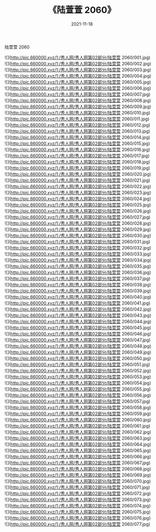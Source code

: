 ﻿---
layout: post
title:  《陆萱萱 2060》
date:   2021-11-18
img: http://pic.660000.xyz/1:/秀人网/秀人网第02部分/陆萱萱 2060/000.jpg
categories: [美女, 清纯, 唯美]
---

陆萱萱 2060

  ![](http://pic.660000.xyz/1:/秀人网/秀人网第02部分/陆萱萱 2060/001.jpg) <br> ![](http://pic.660000.xyz/1:/秀人网/秀人网第02部分/陆萱萱 2060/002.jpg) <br> ![](http://pic.660000.xyz/1:/秀人网/秀人网第02部分/陆萱萱 2060/003.jpg) <br> ![](http://pic.660000.xyz/1:/秀人网/秀人网第02部分/陆萱萱 2060/004.jpg) <br> ![](http://pic.660000.xyz/1:/秀人网/秀人网第02部分/陆萱萱 2060/005.jpg) <br> ![](http://pic.660000.xyz/1:/秀人网/秀人网第02部分/陆萱萱 2060/006.jpg) <br> ![](http://pic.660000.xyz/1:/秀人网/秀人网第02部分/陆萱萱 2060/007.jpg) <br> ![](http://pic.660000.xyz/1:/秀人网/秀人网第02部分/陆萱萱 2060/008.jpg) <br> ![](http://pic.660000.xyz/1:/秀人网/秀人网第02部分/陆萱萱 2060/009.jpg) <br> ![](http://pic.660000.xyz/1:/秀人网/秀人网第02部分/陆萱萱 2060/010.jpg) <br> ![](http://pic.660000.xyz/1:/秀人网/秀人网第02部分/陆萱萱 2060/011.jpg) <br> ![](http://pic.660000.xyz/1:/秀人网/秀人网第02部分/陆萱萱 2060/012.jpg) <br> ![](http://pic.660000.xyz/1:/秀人网/秀人网第02部分/陆萱萱 2060/013.jpg) <br> ![](http://pic.660000.xyz/1:/秀人网/秀人网第02部分/陆萱萱 2060/014.jpg) <br> ![](http://pic.660000.xyz/1:/秀人网/秀人网第02部分/陆萱萱 2060/015.jpg) <br> ![](http://pic.660000.xyz/1:/秀人网/秀人网第02部分/陆萱萱 2060/016.jpg) <br> ![](http://pic.660000.xyz/1:/秀人网/秀人网第02部分/陆萱萱 2060/017.jpg) <br> ![](http://pic.660000.xyz/1:/秀人网/秀人网第02部分/陆萱萱 2060/018.jpg) <br> ![](http://pic.660000.xyz/1:/秀人网/秀人网第02部分/陆萱萱 2060/019.jpg) <br> ![](http://pic.660000.xyz/1:/秀人网/秀人网第02部分/陆萱萱 2060/020.jpg) <br> ![](http://pic.660000.xyz/1:/秀人网/秀人网第02部分/陆萱萱 2060/021.jpg) <br> ![](http://pic.660000.xyz/1:/秀人网/秀人网第02部分/陆萱萱 2060/022.jpg) <br> ![](http://pic.660000.xyz/1:/秀人网/秀人网第02部分/陆萱萱 2060/023.jpg) <br> ![](http://pic.660000.xyz/1:/秀人网/秀人网第02部分/陆萱萱 2060/024.jpg) <br> ![](http://pic.660000.xyz/1:/秀人网/秀人网第02部分/陆萱萱 2060/025.jpg) <br> ![](http://pic.660000.xyz/1:/秀人网/秀人网第02部分/陆萱萱 2060/026.jpg) <br> ![](http://pic.660000.xyz/1:/秀人网/秀人网第02部分/陆萱萱 2060/027.jpg) <br> ![](http://pic.660000.xyz/1:/秀人网/秀人网第02部分/陆萱萱 2060/028.jpg) <br> ![](http://pic.660000.xyz/1:/秀人网/秀人网第02部分/陆萱萱 2060/029.jpg) <br> ![](http://pic.660000.xyz/1:/秀人网/秀人网第02部分/陆萱萱 2060/030.jpg) <br> ![](http://pic.660000.xyz/1:/秀人网/秀人网第02部分/陆萱萱 2060/031.jpg) <br> ![](http://pic.660000.xyz/1:/秀人网/秀人网第02部分/陆萱萱 2060/032.jpg) <br> ![](http://pic.660000.xyz/1:/秀人网/秀人网第02部分/陆萱萱 2060/033.jpg) <br> ![](http://pic.660000.xyz/1:/秀人网/秀人网第02部分/陆萱萱 2060/034.jpg) <br> ![](http://pic.660000.xyz/1:/秀人网/秀人网第02部分/陆萱萱 2060/035.jpg) <br> ![](http://pic.660000.xyz/1:/秀人网/秀人网第02部分/陆萱萱 2060/036.jpg) <br> ![](http://pic.660000.xyz/1:/秀人网/秀人网第02部分/陆萱萱 2060/037.jpg) <br> ![](http://pic.660000.xyz/1:/秀人网/秀人网第02部分/陆萱萱 2060/038.jpg) <br> ![](http://pic.660000.xyz/1:/秀人网/秀人网第02部分/陆萱萱 2060/039.jpg) <br> ![](http://pic.660000.xyz/1:/秀人网/秀人网第02部分/陆萱萱 2060/040.jpg) <br> ![](http://pic.660000.xyz/1:/秀人网/秀人网第02部分/陆萱萱 2060/041.jpg) <br> ![](http://pic.660000.xyz/1:/秀人网/秀人网第02部分/陆萱萱 2060/042.jpg) <br> ![](http://pic.660000.xyz/1:/秀人网/秀人网第02部分/陆萱萱 2060/043.jpg) <br> ![](http://pic.660000.xyz/1:/秀人网/秀人网第02部分/陆萱萱 2060/044.jpg) <br> ![](http://pic.660000.xyz/1:/秀人网/秀人网第02部分/陆萱萱 2060/045.jpg) <br> ![](http://pic.660000.xyz/1:/秀人网/秀人网第02部分/陆萱萱 2060/046.jpg) <br> ![](http://pic.660000.xyz/1:/秀人网/秀人网第02部分/陆萱萱 2060/047.jpg) <br> ![](http://pic.660000.xyz/1:/秀人网/秀人网第02部分/陆萱萱 2060/048.jpg) <br> ![](http://pic.660000.xyz/1:/秀人网/秀人网第02部分/陆萱萱 2060/049.jpg) <br> ![](http://pic.660000.xyz/1:/秀人网/秀人网第02部分/陆萱萱 2060/050.jpg) <br> ![](http://pic.660000.xyz/1:/秀人网/秀人网第02部分/陆萱萱 2060/051.jpg) <br> ![](http://pic.660000.xyz/1:/秀人网/秀人网第02部分/陆萱萱 2060/052.jpg) <br> ![](http://pic.660000.xyz/1:/秀人网/秀人网第02部分/陆萱萱 2060/053.jpg) <br> ![](http://pic.660000.xyz/1:/秀人网/秀人网第02部分/陆萱萱 2060/054.jpg) <br> ![](http://pic.660000.xyz/1:/秀人网/秀人网第02部分/陆萱萱 2060/055.jpg) <br> ![](http://pic.660000.xyz/1:/秀人网/秀人网第02部分/陆萱萱 2060/056.jpg) <br> ![](http://pic.660000.xyz/1:/秀人网/秀人网第02部分/陆萱萱 2060/057.jpg) <br> ![](http://pic.660000.xyz/1:/秀人网/秀人网第02部分/陆萱萱 2060/058.jpg) <br> ![](http://pic.660000.xyz/1:/秀人网/秀人网第02部分/陆萱萱 2060/059.jpg) <br> ![](http://pic.660000.xyz/1:/秀人网/秀人网第02部分/陆萱萱 2060/060.jpg) <br> ![](http://pic.660000.xyz/1:/秀人网/秀人网第02部分/陆萱萱 2060/061.jpg) <br> ![](http://pic.660000.xyz/1:/秀人网/秀人网第02部分/陆萱萱 2060/062.jpg) <br> ![](http://pic.660000.xyz/1:/秀人网/秀人网第02部分/陆萱萱 2060/063.jpg) <br> ![](http://pic.660000.xyz/1:/秀人网/秀人网第02部分/陆萱萱 2060/064.jpg) <br> ![](http://pic.660000.xyz/1:/秀人网/秀人网第02部分/陆萱萱 2060/065.jpg) <br> ![](http://pic.660000.xyz/1:/秀人网/秀人网第02部分/陆萱萱 2060/066.jpg) <br> ![](http://pic.660000.xyz/1:/秀人网/秀人网第02部分/陆萱萱 2060/067.jpg) <br> ![](http://pic.660000.xyz/1:/秀人网/秀人网第02部分/陆萱萱 2060/068.jpg) <br> ![](http://pic.660000.xyz/1:/秀人网/秀人网第02部分/陆萱萱 2060/069.jpg) <br> ![](http://pic.660000.xyz/1:/秀人网/秀人网第02部分/陆萱萱 2060/070.jpg) <br> ![](http://pic.660000.xyz/1:/秀人网/秀人网第02部分/陆萱萱 2060/071.jpg) <br> ![](http://pic.660000.xyz/1:/秀人网/秀人网第02部分/陆萱萱 2060/072.jpg) <br> ![](http://pic.660000.xyz/1:/秀人网/秀人网第02部分/陆萱萱 2060/073.jpg) <br> ![](http://pic.660000.xyz/1:/秀人网/秀人网第02部分/陆萱萱 2060/074.jpg) <br> ![](http://pic.660000.xyz/1:/秀人网/秀人网第02部分/陆萱萱 2060/075.jpg) <br> ![](http://pic.660000.xyz/1:/秀人网/秀人网第02部分/陆萱萱 2060/076.jpg) <br> ![](http://pic.660000.xyz/1:/秀人网/秀人网第02部分/陆萱萱 2060/077.jpg) <br>
